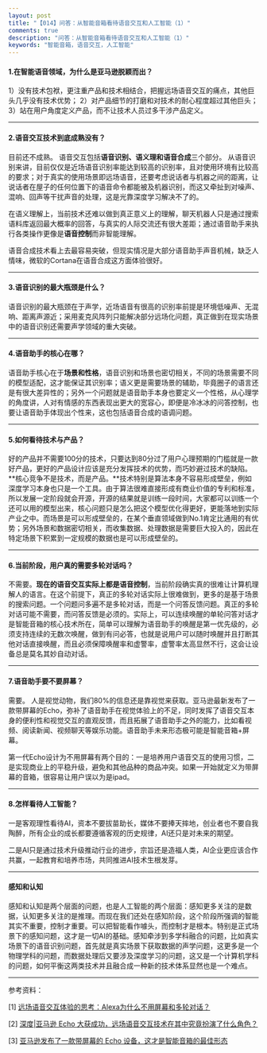 ```yaml
---
layout: post
title: "【014】问答：从智能音箱看待语音交互和人工智能（1）"
comments: true
description: "问答：从智能音箱看待语音交互和人工智能（1）"
keywords: "智能音箱，语音交互，人工智能"
---
```


#### 1.在智能语音领域，为什么是亚马逊脱颖而出？
1）没有技术包袱，更注重产品和技术相结合，把握远场语音交互的痛点，其他巨头几乎没有技术优势；
2）对产品细节的打磨和对技术的耐心程度超过其他巨头；
3）站在用户角度定义产品，而不让技术人员过多干涉产品定义。


----------


#### 2.语音交互技术到底成熟没有？
目前还不成熟。
语音交互包括**语音识别、语义理和语音合成**三个部分。
从语音识别来讲，目前仅仅是近场语音识别率能达到较高的识别率，且对使用环境有比较高的要求；对于真实的使用场景即远场语音，还要考虑说话者与机器之间的距离，让说话者在屋子的任何位置下的语音命令都能被及机器识别，而这又牵扯到对噪声、混响、回声等干扰声音的处理，这是光靠深度学习解决不了的。

在语义理解上，当前技术还难以做到真正意义上的理解，聊天机器人只是通过搜索语料库返回最大概率的回答，与真实的人际交流还有很大差距；通过语音助手来执行各类操作更像是**语音控制**而非智能理解。

语音合成技术看上去最容易突破，但现实情况是大部分语音助手声音机械，缺乏人情味，微软的Cortana在语音合成这方面体验很好。


----------


#### 3.语音识别的最大瓶颈是什么？
语音识别的最大瓶颈在于声学，近场语音有很高的识别率前提是环境低噪声、无混响、距离声源近；采用麦克风阵列只能解决部分远场化问题，真正做到在现实场景中的语音识别还需要声学领域的重大突破。


----------


#### 4.语音助手的核心在哪？
语音助手核心在于**场景和性格**，语音识别和场景也密切相关，不同的场景需要不同的模型适配，这才能保证其识别率；语义更是需要场景的辅助，毕竟圈子的语言还是有很大差异性的；另外一个问题就是语音助手本身也要定义一个性格，从心理学的角度讲，人对有情感的东西表现出更大的宽容心，即便是冷冰冰的问答控制，也要让语音助手体现出个性来，这也包括语音合成的语调问题。


----------


#### 5.如何看待技术与产品？
好的产品并不需要100分的技术，只要达到80分过了用户心理预期的门槛就是一款好产品，更好的产品设计应该是充分发挥技术的优势，而巧妙避过技术的缺陷。
**核心竞争不是技术，而是产品。**技术特别是算法本身不容易形成壁垒，例如深度学习本身也只是一个工具。由于算法很难直接形成有商业价值的专利和标准，所以发展一定阶段就会开源，开源的结果就是训练一段时间，大家都可以训练一个还可以用的模型出来，核心问题只是怎么把这个模型优化得更好，更能落地到实际产业之中。而场景是可以形成壁垒的，在某个垂直领域做到No.1肯定比通用的有优势；另外场景和数据密切相关，而收集数据、处理数据是需要巨大投入的，因此在特定场景下积累到一定规模的数据也是可以形成壁垒的。


----------


#### 6.当前阶段，用户真的需要多轮对话吗？
不需要。**现在的语音交互实际上都是语音控制**，当前阶段确实真的很难让计算机理解人的语言。在这个前提下，真正的多轮对话实际上很难做到，更多的是基于场景的搜索问题。一个问题问多遍不是多轮对话，而是一个问答反馈问题。真正的多轮对话可能不需要，而问答反馈是必须的。实际上，可以连续唤醒的单轮问答对话才是智能音箱的核心技术所在，简单可以理解为语音助手的唤醒是第一优先级的，必须支持连续的无数次唤醒，做到有问必答，也就是说用户可以随时唤醒并且打断其他对话直接唤醒，而且必须保障唤醒率和虚警率，虚警率太高显然不行，这会让设备总是莫名其妙自动对话。


----------


#### 7.语音助手要不要屏幕？
需要。
人是视觉动物，我们80%的信息还是靠视觉来获取。亚马逊最新发布了一款带屏幕的Echo，弥补了语音助手在视觉体验上的不足，同时发挥了语音交互本身的便利性和视觉交互的直观反馈，而且拓展了语音助手之外的能力，比如看视频、阅读新闻、视频聊天等娱乐功能。语音助手未来形态极可能是智能音箱+屏幕。

第一代Echo设计为不用屏幕有两个目的：一是培养用户语音交互的使用习惯，二是实现商业上的平稳升级，避免和其他品种的商品冲突。如果一开始就定义为带屏幕的音箱，很容易让用户误以为是ipad。

---
#### 8.怎样看待人工智能？
一是客观理性看待AI，资本不要拔苗助长，媒体不要捧天摔地，创业者也不要自我陶醉，所有企业的成长都要遵循客观的历史规律，AI还只是对未来的期望。

二是AI只是通过技术升级推动行业的进步，宗旨还是造福人类，AI企业更应该合作共赢，一起教育和培养市场，共同推进AI技术生根发芽。

---
#### 感知和认知
感知和认知是两个层面的问题，也是人工智能的两个层面：感知更多关注的是数据，认知更多关注的是推理。而现在我们还处在感知阶段，这个阶段所强调的智能其实不重要，控制才重要。可以把智能看作噱头，而控制才是根本。特别是正式场景下的感知问题，这才是一切AI的基础。感知牵涉到多学科融合的问题，比如真实场景下的语音识别问题，首先就是真实场景下获取数据的声学问题，这更多是一个物理学科的问题，而数据处理后又要涉及深度学习的问题，这又是一个计算机学科的问题，如何平衡这两类技术并且融合成一种新的技术体系显然也是一个难点。


----------
参考资料：

[1] [远场语音交互体验的思考：Alexa为什么不用屏幕和多轮对话？](http://mp.weixin.qq.com/s/eyxZQB0wxLEXsGDCBMXmuw)

[2] [深度|亚马逊 Echo 大获成功，远场语音交互技术在其中究竟扮演了什么角色？](http://mp.weixin.qq.com/s/m6K9m9xvhKAbw1ESLc8n1g)

[3] [亚马逊发布了一款带屏幕的 Echo 设备，这才是智能音箱的最佳形态](http://www.sohu.com/a/139476776_413981)
